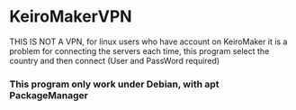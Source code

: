 # KeiroMakerVPN
THIS IS NOT A VPN, for linux users who have account on KeiroMaker it is a problem for connecting the servers each time, this program select the country and then connect (User and PassWord required)

### This program only work under Debian, with apt PackageManager
